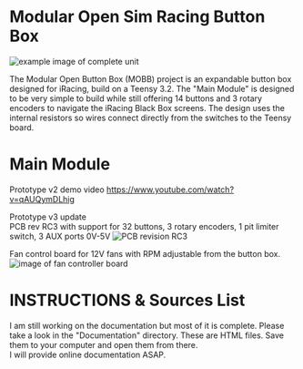 Modular Open Sim Racing Button Box
==================================

![example image of complete unit](https://raw.githubusercontent.com/KaiserSoft/OpenSimButtonBox/master/Documentation/Images/Prototype-v3.PNG)    

The Modular Open Button Box (MOBB) project is an expandable button box designed for iRacing, build on a Teensy 3.2. The "Main Module" is designed to be very simple to build while still offering 14 buttons and 3 rotary encoders to navigate the iRacing Black Box screens. 
The design uses the internal resistors so wires connect directly from the switches to the Teensy board.

Main Module
===========
Prototype v2 demo video https://www.youtube.com/watch?v=qAUQymDLhig    
      
    
Prototype v3 update    
PCB rev RC3 with support for 32 buttons, 3 rotary encoders, 1 pit limiter switch, 3 AUX ports 0V-5V
![PCB revision RC3](https://raw.githubusercontent.com/KaiserSoft/OpenSimButtonBox/master/Main%20Module/Images/Development/PCB/MOBB-RC3-2016-11-01.png)


Fan control board for 12V fans with RPM adjustable from the button box.
![image of fan controller board](https://raw.githubusercontent.com/KaiserSoft/OpenSimButtonBox/master/Documentation/Images/aux_fan_control-small.jpg)



INSTRUCTIONS & Sources List
===========================
I am still working on the documentation but most of it is complete. Please take a look in the "Documentation" directory. These are HTML files. Save them to your computer and open them from there.    
I will provide online documentation ASAP.


